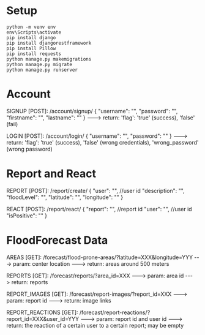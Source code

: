 
# Setup

    python -m venv env
    env\Scripts\activate
    pip install django
    pip install djangorestframework
    pip install Pillow
    pip install requests
    python manage.py makemigrations
    python manage.py migrate
    python manage.py runserver


# Account

SIGNUP [POST]: /account/signup/
{
    "username": "",
    "password": "",
    "firstname": "",
    "lastname": ""
}
    ---> return: 'flag': 'true' (success), 'false' (fail)

LOGIN [POST]: /account/login/
{
    "username": "",
    "password": ""
}
    ---> return: 'flag': 'true' (success), 'false' (wrong credentials), 'wrong_password' (wrong password)


# Report and React

REPORT [POST]: /report/create/
{
    "user": "", //user id
    "description": "",
    "floodLevel": "",
    "latitude": "",
    "longitude": ""
}

REACT [POST]: /report/react/
{
    "report": "", //report id
    "user": "", //user id
    "isPositive": ""
}


# FloodForecast Data

AREAS [GET]: /forecast/flood-prone-areas/?latitude=XXX&longitude=YYY
    ---> param: center location
    ---> return: areas around 500 meters

REPORTS [GET]: /forecast/reports/?area_id=XXX
    ---> param: area id
    ---> return: reports

REPORT_IMAGES [GET]: /forecast/report-images/?report_id=XXX
    ---> param: report id
    ---> return: image links

REPORT_REACTIONS [GET]: /forecast/report-reactions/?report_id=XXX&user_id=YYY
    ---> param: report id and user id
    ---> return: the reaction of a certain user to a certain report; may be empty